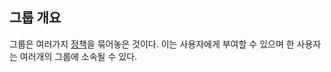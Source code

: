 ## 그룹 개요
그룹은 여러가지 [정책](https://github.com/pjg3335/aws-study/blob/2ff26d5657671394473519054f3c698c1aa49d8b/IAM/%EC%A0%95%EC%B1%85.md)을 묶어놓은 것이다. 이는 사용자에게 부여할 수 있으며 한 사용자는 여러개의 그룹에 소속될 수 있다.
